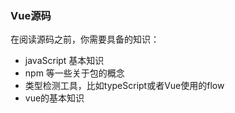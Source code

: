 ### Vue源码

在阅读源码之前，你需要具备的知识：

- javaScript 基本知识
- npm 等一些关于包的概念
- 类型检测工具，比如typeScript或者Vue使用的flow
- vue的基本知识
